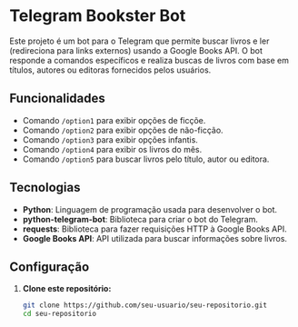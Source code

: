 # Telegram Bookster Bot

Este projeto é um bot para o Telegram que permite buscar livros e ler (redireciona para links externos) usando a Google Books API. O bot responde a comandos específicos e realiza buscas de livros com base em títulos, autores ou editoras fornecidos pelos usuários.

## Funcionalidades

- Comando `/option1` para exibir opções de ficçõe.
- Comando `/option2` para exibir opções de não-ficção.
- Comando `/option3` para exibir opções infantis.
- Comando `/option4` para exibir os livros do mês.
- Comando `/option5` para buscar livros pelo título, autor ou editora.

## Tecnologias

- **Python**: Linguagem de programação usada para desenvolver o bot.
- **python-telegram-bot**: Biblioteca para criar o bot do Telegram.
- **requests**: Biblioteca para fazer requisições HTTP à Google Books API.
- **Google Books API**: API utilizada para buscar informações sobre livros.

## Configuração

1. **Clone este repositório:**
   ```bash
   git clone https://github.com/seu-usuario/seu-repositorio.git
   cd seu-repositorio
